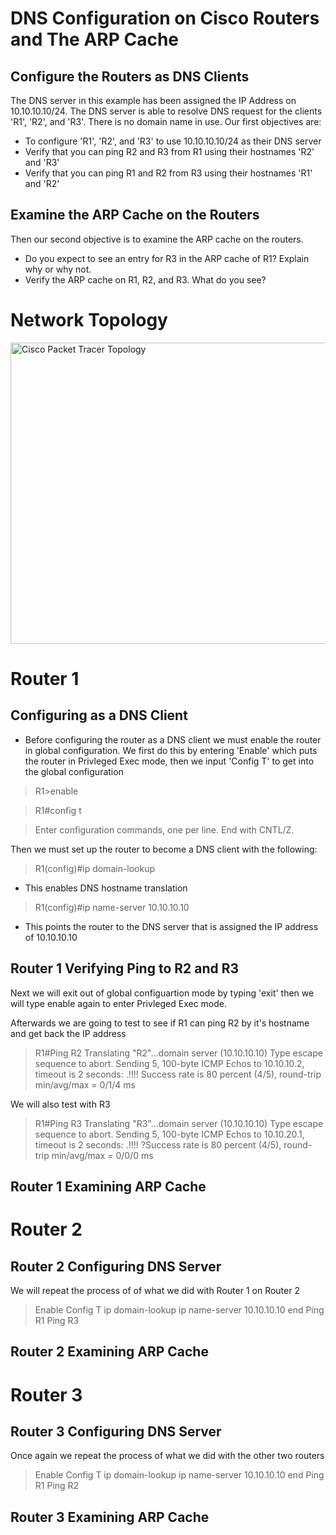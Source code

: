 # DNS Configuration on Cisco Routers and The ARP Cache

## Configure the Routers as DNS Clients
The DNS server in this example has been assigned the IP Address on 10.10.10.10/24. The DNS server is able to resolve DNS request for the clients 'R1', 'R2', and 'R3'. There is no domain name in use.
Our first objectives are:
- To configure 'R1', 'R2', and 'R3' to use 10.10.10.10/24 as their DNS server
-  Verify that you can ping R2 and R3 from R1 using their hostnames 'R2' and 'R3'
-  Verify that you can ping R1 and R2 from R3 using their hostnames 'R1' and 'R2'

## Examine the ARP Cache on the Routers
Then our second objective is to examine the ARP cache on the routers.
- Do you expect to see an entry for R3 in the ARP cache of R1? Explain why or why not.
- Verify the ARP cache on R1, R2, and R3. What do you see?

# Network Topology
<img width="760" height="482" alt="Cisco Packet Tracer Topology" src="https://github.com/user-attachments/assets/b67f581b-8bb0-44e3-be14-41b61827f611" />


# Router 1
## Configuring as a DNS Client
- Before configuring the router as a DNS client we must enable the router in global configuration. We first do this by entering 'Enable' which puts the router in Privleged Exec mode, then we input 'Config T' to get into the global configuration
>R1>enable

>R1#config t

>Enter configuration commands, one per line.  End with CNTL/Z.

Then we must set up the router to become a DNS client with the following: 
>R1(config)#ip domain-lookup
- This enables DNS hostname translation
>R1(config)#ip name-server 10.10.10.10
- This points the router to the DNS server that is assigned the IP address of 10.10.10.10

## Router 1 Verifying Ping to R2 and R3
Next we will exit out of global configuartion mode by typing 'exit' then we will type enable again to enter Privleged Exec mode.

Afterwards we are going to test to see if R1 can ping R2 by it's hostname and get back the IP address
>R1#Ping R2
>Translating "R2"...domain server (10.10.10.10)
>Type escape sequence to abort.
>Sending 5, 100-byte ICMP Echos to 10.10.10.2, timeout is 2 seconds:
>.!!!!
>Success rate is 80 percent (4/5), round-trip min/avg/max = 0/1/4 ms

We will also test with R3
>R1#Ping R3
>Translating "R3"...domain server (10.10.10.10)
>Type escape sequence to abort.
>Sending 5, 100-byte ICMP Echos to 10.10.20.1, timeout is 2 seconds:
>.!!!!
>?Success rate is 80 percent (4/5), round-trip min/avg/max = 0/0/0 ms

## Router 1 Examining ARP Cache

# Router 2
## Router 2 Configuring DNS Server
We will repeat the process of of what we did with Router 1 on Router 2
>Enable
>Config T
>ip domain-lookup
>ip name-server 10.10.10.10
>end
>Ping R1
>Ping R3

## Router 2 Examining ARP Cache

# Router 3 
## Router 3 Configuring DNS Server
Once again we repeat the process of what we did with the other two routers
>Enable
>Config T
>ip domain-lookup
>ip name-server 10.10.10.10
>end
>Ping R1
>Ping R2

## Router 3 Examining ARP Cache

